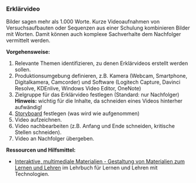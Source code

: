 ### Erklärvideo

Bilder sagen mehr als 1.000 Worte. Kurze Videoaufnahmen von Versuchsaufbauten oder Sequenzen aus einer Schulung kombinieren Bilder mit Worten. Damit können auch komplexe Sachverhalte dem Nachfolger vermittelt werden.

**Vorgehensweise:**

1. Relevante Themen identifizieren, zu denen Erklärvideos erstellt werden sollen.
2. Produktionsumgebung definieren, z.B. Kamera (Webcam, Smartphone, Digitalkamera, Camcorder) und Software (Logitech Capture, Davinci Resolve, KDEnlive, Windows Video Editor, OneNote)
3. Zielgruppe für das Erklärvideo festlegen (Standard: nur Nachfolger)
**Hinweis:** wichtig für die Inhalte, da schneiden eines Videos hinterher aufwändig!
4. [Storyboard](https://de.wikipedia.org/wiki/Storyboard) festlegen (was wird wie aufgenommen)
5. Video aufzeichnen.
6. Video nachbearbeiten (z.B. Anfang und Ende schneiden, kritische Stellen schneiden).
9. Video an Nachfolger übergeben.

**Ressourcen und Hilfsmittel:**

* [Interaktive, multimediale Materialien - Gestaltung von Materialien zum Lernen und Lehren](http://l3t.tugraz.at/index.php/LehrbuchEbner10/article/view/38) im Lehrbuch für Lernen und Lehren mit Technologien.
